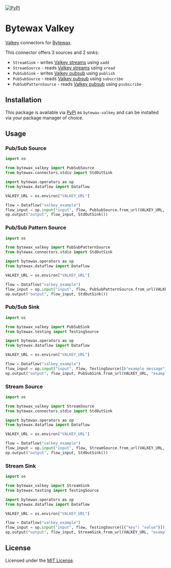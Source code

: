 [![PyPI](https://img.shields.io/pypi/v/bytewax-valkey.svg?style=flat-square)][pypi-package]

# Bytewax Valkey

[Valkey][valkey] connectors for [Bytewax][bytewax].

This connector offers 3 sources and 2 sinks:

* `StreamSink` - writes [Valkey streams][valkey-streams] using `xadd`
* `StreamSource` - reads [Valkey streams][valkey-streams] using `xread`
* `PubSubSink` - writes [Valkey pubsub][valkey-pubsub] using `publish`
* `PubSubSource` - reads [Valkey pubsub][valkey-pubsub] using `subscribe`
* `PubSubPatternSource` - reads [Valkey pubsub][valkey-pubsub] using `psubscribe`

## Installation

This package is available via [PyPi][pypi-package] as
`bytewax-valkey` and can be installed via your package manager of choice.

## Usage

### Pub/Sub Source

```python
import os

from bytewax_valkey import PubSubSource
from bytewax.connectors.stdio import StdOutSink

import bytewax.operators as op
from bytewax.dataflow import Dataflow

VALKEY_URL = os.environ["VALKEY_URL"]

flow = Dataflow("valkey_example")
flow_input = op.input("input", flow, PubSubSource.from_url(VALKEY_URL, "example"))
op.output("output", flow_input, StdOutSink())
```

### Pub/Sub Pattern Source

```python
import os

from bytewax_valkey import PubSubPatternSource
from bytewax.connectors.stdio import StdOutSink

import bytewax.operators as op
from bytewax.dataflow import Dataflow

VALKEY_URL = os.environ["VALKEY_URL"]

flow = Dataflow("valkey_example")
flow_input = op.input("input", flow, PubSubPatternSource.from_url(VALKEY_URL, "example*"))
op.output("output", flow_input, StdOutSink())
```

### Pub/Sub Sink

```python
import os

from bytewax_valkey import PubSubSink
from bytewax.testing import TestingSource

import bytewax.operators as op
from bytewax.dataflow import Dataflow

VALKEY_URL = os.environ["VALKEY_URL"]

flow = Dataflow("valkey_example")
flow_input = op.input("input", flow, TestingSource([b"example message"]))
op.output("output", flow_input, PubSubSink.from_url(VALKEY_URL, "example"))
```

### Stream Source

```python
import os

from bytewax_valkey import StreamSource
from bytewax.connectors.stdio import StdOutSink

import bytewax.operators as op
from bytewax.dataflow import Dataflow

VALKEY_URL = os.environ["VALKEY_URL"]

flow = Dataflow("valkey_example")
flow_input = op.input("input", flow, StreamSource.from_url(VALKEY_URL, "example"))
op.output("output", flow_input, StdOutSink())
```

### Stream Sink

```python
import os

from bytewax_valkey import StreamSink
from bytewax.testing import TestingSource

import bytewax.operators as op
from bytewax.dataflow import Dataflow

VALKEY_URL = os.environ["VALKEY_URL"]

flow = Dataflow("valkey_example")
flow_input = op.input("input", flow, TestingSource([{"key": "value"}]))
op.output("output", flow_input, StreamSink.from_url(VALKEY_URL, "example"))
```

## License

Licensed under the [MIT License](./LICENSE).

[valkey]: https://valkey.io
[bytewax]: https://bytewax.io
[valkey-streams]: https://valkey.io/topics/streams-intro/
[valkey-pubsub]: https://valkey.io/topics/pubsub/
[pypi-package]: https://pypi.org/project/bytewax-valkey